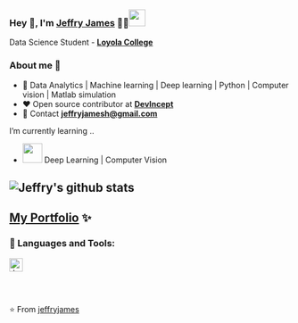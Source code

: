 
### Hey 👋, I'm [Jeffry James]() 👨‍💻<img src="https://github.com/TheDudeThatCode/TheDudeThatCode/blob/master/Assets/Developer.gif" width="30px">



Data Science Student - **[Loyola College](https://www.loyolacollege.edu/)** 



### About me :eyes:

- :dart: Data Analytics | Machine learning | Deep learning | Python | Computer vision | Matlab simulation   
- :heart: Open source contributor at **[DevIncept](https://devincept.codes/contribute.html)**
- :e-mail: Contact  **[jeffryjamesh@gmail.com](jeffryjamesh@gmail.com)**

I’m currently learning ..
- <img src="https://raw.githubusercontent.com/alexnaiman/alexnaiman/master/resources/ml.png" height="35px" /> Deep Learning | Computer Vision

![Jeffry's github stats](https://github-readme-stats.vercel.app/api?username=jeffryjames&show_icons=true&hide_border=true&theme=dracula)
---
     
## [My Portfolio](jeffryjames.github.io) ✨

      
### 🔧 Languages and Tools:


  

      
<a href="https://www.linkedin.com/in/jeffryjames/">
    <img align="left" alt="Jeffry | Linkedin" width="24px" src="https://github.com/TheDudeThatCode/TheDudeThatCode/blob/master/Assets/Linkedin.svg" />
</a>
 
  



<br><br><br><br>


        

⭐️ From [jeffryjames](https://github.com/jeffryjames)


